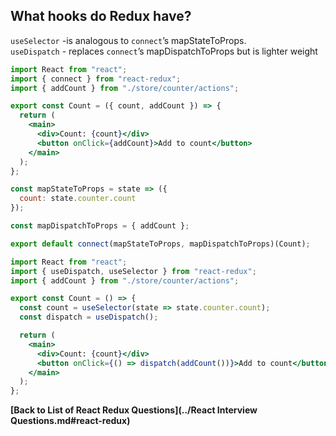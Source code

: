 ## What hooks do Redux have?

`useSelector` -is analogous to `connect`’s mapStateToProps.    
`useDispatch` - replaces `connect`’s mapDispatchToProps but is lighter weight
```jsx
import React from "react";
import { connect } from "react-redux";
import { addCount } from "./store/counter/actions";

export const Count = ({ count, addCount }) => {
  return (
    <main>
      <div>Count: {count}</div>
      <button onClick={addCount}>Add to count</button>
    </main>
  );
};

const mapStateToProps = state => ({
  count: state.counter.count
});

const mapDispatchToProps = { addCount };

export default connect(mapStateToProps, mapDispatchToProps)(Count);
```
```jsx
import React from "react";
import { useDispatch, useSelector } from "react-redux";
import { addCount } from "./store/counter/actions";

export const Count = () => {
  const count = useSelector(state => state.counter.count);
  const dispatch = useDispatch();

  return (
    <main>
      <div>Count: {count}</div>
      <button onClick={() => dispatch(addCount())}>Add to count</button>
    </main>
  );
};
```

**[Back to List of React Redux Questions](../React Interview Questions.md#react-redux)**
